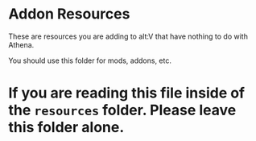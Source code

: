 # Addon Resources

These are resources you are adding to alt:V that have nothing to do with Athena.

You should use this folder for mods, addons, etc.

# If you are reading this file inside of the `resources` folder. Please leave this folder alone.

